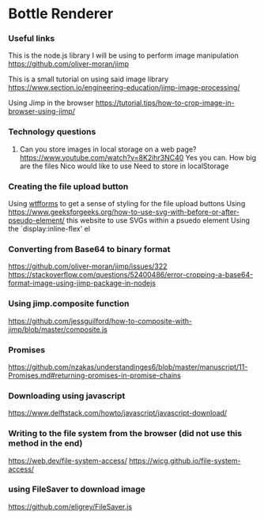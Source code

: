 # Bottle Renderer

### Useful links

This is the node.js library I will be using to perform image manipulation
https://github.com/oliver-moran/jimp

This is a small tutorial on using said image library
https://www.section.io/engineering-education/jimp-image-processing/

Using Jimp in the browser
https://tutorial.tips/how-to-crop-image-in-browser-using-jimp/

### Technology questions

1. Can you store images in local storage on a web page?
    https://www.youtube.com/watch?v=8K2ihr3NC40 Yes you can.
    How big are the files Nico would like to use
    Need to store in localStorage

### Creating the file upload button

Using [wtfforms](http://wtfforms.com/) to get a sense of styling for the file upload buttons
Using https://www.geeksforgeeks.org/how-to-use-svg-with-before-or-after-pseudo-element/ this website to use SVGs within a psuedo element
Using the `display:inline-flex' el

### Converting from Base64 to binary format
https://github.com/oliver-moran/jimp/issues/322
https://stackoverflow.com/questions/52400486/error-cropping-a-base64-format-image-using-jimp-package-in-nodejs

### Using jimp.composite function
https://github.com/jessguilford/how-to-composite-with-jimp/blob/master/composite.js

### Promises
https://github.com/nzakas/understandinges6/blob/master/manuscript/11-Promises.md#returning-promises-in-promise-chains

### Downloading using javascript
https://www.delftstack.com/howto/javascript/javascript-download/

### Writing to the file system from the browser (did not use this method in the end)
https://web.dev/file-system-access/
https://wicg.github.io/file-system-access/

### using FileSaver to download image
https://github.com/eligrey/FileSaver.js
